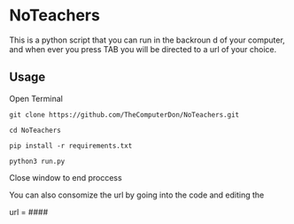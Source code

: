 # NoTeachers
This is a python script that you can run in the backroun d of your computer, and when ever you press TAB you will be directed to a url of your choice.


## Usage

Open Terminal

```
git clone https://github.com/TheComputerDon/NoTeachers.git
```
```
cd NoTeachers
```
```
pip install -r requirements.txt
```
```
python3 run.py
```
Close window to end proccess


You can also consomize the url by going into the code and editing the 

url = ####

